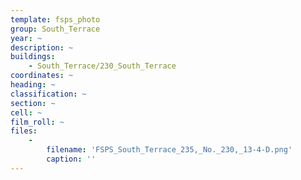```yaml
---
template: fsps_photo
group: South_Terrace
year: ~
description: ~
buildings:
    - South_Terrace/230_South_Terrace
coordinates: ~
heading: ~
classification: ~
section: ~
cell: ~
film_roll: ~
files:
    -
        filename: 'FSPS_South_Terrace_235,_No._230,_13-4-D.png'
        caption: ''
---
```

